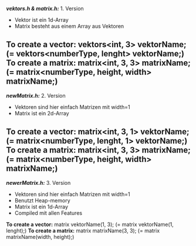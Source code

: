 ***vektors.h & matrix.h:*** 1. Version
- Vektor ist ein 1d-Array 
- Matrix besteht aus einem Array aus Vektoren

**To create a vector:** vektors<int, 3> vektorName; (= vektors<numberType, lenght> vektorName;)
**To create a matrix:** matrix<int, 3, 3> matrixName; (= matrix<numberType, height, width> matrixName;)
-------------------------------------------------------------------------------

***newMatrix.h:*** 2. Version 
- Vektoren sind hier einfach Matrizen mit width=1
- Matrix ist ein 2d-Array

**To create a vector:** matrix<int, 3, 1> vektorName; (= matrix<numberType, lenght, 1> vektorName;)
**To create a matrix:** matrix<int, 3, 3> matrixName; (= matrix<numberType, height, width> matrixName;)
-------------------------------------------------------------------------------

***newerMatrix.h:*** 3. Version 
- Vektoren sind hier einfach Matrizen mit width=1
- Benutzt Heap-memory
- Matrix ist ein 1d-Array
- Compiled mit allen Features

**To create a vector:** matrix<int> vektorName(1, 3); (= matrix<numberType> vektorName(1, lenght);)
**To create a matrix:** matrix<int> matrixName(3, 3); (= matrix<numberType> matrixName(width, height);)